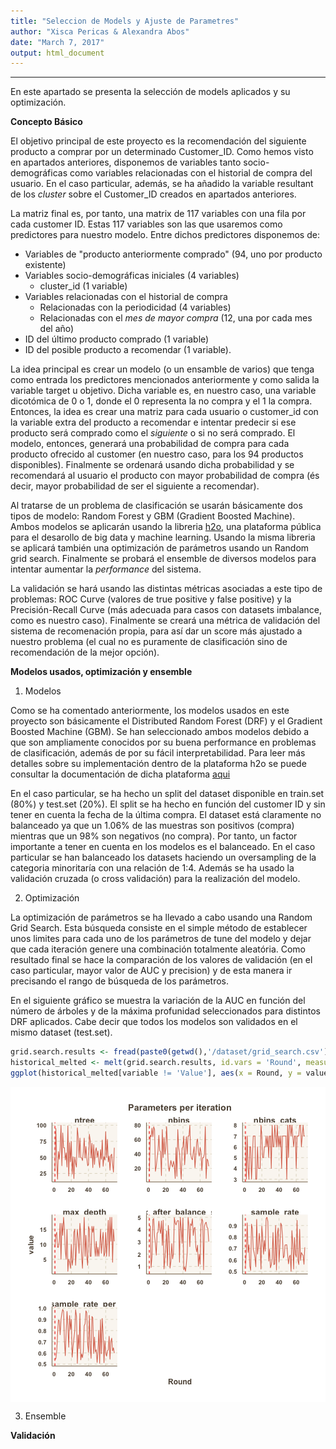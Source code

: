 ```yaml
---
title: "Seleccion de Models y Ajuste de Parametres"
author: "Xisca Pericas & Alexandra Abos"
date: "March 7, 2017"
output: html_document
---
```


---------



En este apartado se presenta la selección de models aplicados y su optimización.  

**Concepto Básico** 

El objetivo principal de este proyecto es la recomendación del siguiente producto a comprar por un determinado Customer_ID. Como hemos visto en apartados anteriores, disponemos de variables tanto socio-demográficas como variables relacionadas con el historial de compra del usuario. En el caso particular, además, se ha añadido la variable resultant de los *cluster* sobre el Customer_ID creados en apartados anteriores. 

La matriz final es, por tanto, una matrix de 117 variables con una fila por cada customer ID. Estas 117 variables son las que usaremos como predictores para nuestro modelo. Entre dichos predictores disponemos de: 

* Variables de "producto anteriormente comprado" (94, uno por producto existente) 
* Variables socio-demográficas iniciales (4 variables) 
    + cluster_id (1 variable)
* Variables relacionadas con el historial de compra
    + Relacionadas con la periodicidad (4 variables) 
    + Relacionadas con el *mes de mayor compra* (12, una por cada mes del año) 
* ID del último producto comprado (1 variable) 
* ID del posible producto a recomendar (1 variable). 

La idea principal es crear un modelo (o un ensamble de varios) que tenga como entrada los predictores mencionados anteriormente y como salida la variable target u objetivo. Dicha variable es, en nuestro caso, una variable dicotómica de 0 o 1, donde el 0 representa la no compra y el 1 la compra. Entonces, la idea es crear una matriz para cada usuario o customer_id con la variable extra del producto a recomendar e intentar predecir si ese  producto será comprado como el *siguiente* o si no será comprado. El modelo, entonces, generará una probabilidad de compra para cada producto ofrecido al customer (en nuestro caso, para los  94 productos disponibles). Finalmente se ordenará usando dicha probabilidad y se recomendará al usuario el producto con mayor probabilidad de compra (és decir, mayor probabilidad de ser el siguiente a recomendar). 

Al tratarse de un problema de clasificación se usarán básicamente dos tipos de modelo: Random Forest y GBM (Gradient Boosted Machine). Ambos modelos se aplicarán usando la libreria [h2o](https://github.com/h2oai/h2o-3), una plataforma pública para el desarollo de big data y machine learning. Usando la misma libreria se aplicará también una optimización de parámetros usando un Random grid search. Finalmente se probará el ensemble de diversos modelos para intentar aumentar la *performance* del sistema. 

La validación se hará usando las distintas métricas asociadas a este tipo de problemas: ROC Curve (valores de true positive y false positive) y la Precisión-Recall Curve (más adecuada para casos con datasets imbalance, como es nuestro caso). Finalmente se creará una métrica de validación del sistema de recomenación propia, para así dar un score más  ajustado a nuestro problema (el cual no es puramente de clasificación sino de recomendación de la mejor opción). 



**Modelos usados, optimización y ensemble** 

1. Modelos 

Como se ha comentado anteriormente, los modelos usados en este proyecto son básicamente el Distributed Random Forest (DRF) y el Gradient Boosted Machine (GBM). Se han seleccionado ambos modelos debido a que son ampliamente conocidos por su buena performance en problemas de clasificación, además de por su fácil interpretabilidad. Para leer más detalles sobre su implementación dentro de la plataforma h2o se puede consultar la documentación de dicha plataforma [aqui](http://docs.h2o.ai/h2o/latest-stable/h2o-docs/data-science.html)

En el caso particular, se ha hecho un split del dataset disponible en train.set (80%) y test.set (20%). El split se ha hecho en función del customer ID y sin tener en cuenta la fecha de la última compra. El dataset está claramente no balanceado ya que un 1.06% de las muestras son positivos (compra) mientras que un 98% son negativos (no compra). Por tanto, un factor importante a tener en cuenta en los modelos es el balanceado. En el caso particular se han balanceado los datasets haciendo un oversampling de la categoria minoritaría con una relación de 1:4. Además se ha usado la validación cruzada (o cross validación) para la realización del modelo. 

2. Optimización 

La optimización de parámetros se ha llevado a cabo usando una Random Grid Search. Esta búsqueda consiste en el simple método de establecer unos limites para cada uno de los parámetros de tune del modelo y dejar que cada iteración genere una combinación totalmente aleatória. Como resultado final se hace la comparación de los valores de validación (en el caso particular, mayor valor de AUC y precision) y de esta manera ir precisando el rango de búsqueda de los parámetros. 

En el siguiente gráfico se muestra la variación de la AUC en función del número de árboles y de la máxima profunidad seleccionados para distintos DRF aplicados. Cabe decir que todos los modelos son validados en el mismo dataset (test.set). 


```r
grid.search.results <- fread(paste0(getwd(),'/dataset/grid_search.csv'))
historical_melted <- melt(grid.search.results, id.vars = 'Round', measure.vars = setdiff(colnames(grid.search.results),c('Round','elapsed','min_rows')))
ggplot(historical_melted[variable != 'Value'], aes(x = Round, y = value)) + geom_line() +  facet_wrap(~ variable, scales = 'free') + geom_vline(xintercept = grid.search.results[which.max(Value), Round], color = 'red', linetype = 'dashed') + ggtitle('Parameters per iteration')
```

<img src="figure/unnamed-chunk-2-1.png" title="plot of chunk unnamed-chunk-2" alt="plot of chunk unnamed-chunk-2" style="display: block; margin: auto;" />


3. Ensemble 


**Validación** 
 
 

